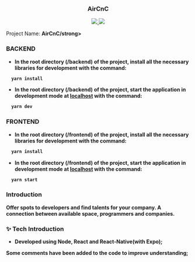 <h3 align="center">
  AirCnC</strong>
</h3>

<p align="center">
  <a aria-label="Node version" href="https://nodejs.org/en/blog/release/v12.16.3/">
    <img src="https://img.shields.io/badge/node.js@lts-12.14.1-informational?logo=Node.JS"></img>
  </a>
  <a aria-label="React version" href="https://github.com/facebook/react/blob/master/CHANGELOG.md#16131-march-19-2020">
    <img src="https://img.shields.io/badge/react-16.12.0-informational?logo=react"></img>
  </a>
</p>

<p>
  Project Name: <strong>AirCnC/strong>
</p>
 

### BACKEND

- In the root directory (/backend) of the project, install all the necessary libraries for development with the command:

```js
  yarn install
```

- In the root directory (/backend) of the project, start the application in development mode at [localhost](http://localhost:3333) with the command:

```js
  yarn dev
``` 
 

### FRONTEND

- In the root directory (/frontend) of the project, install all the necessary libraries for development with the command:

```js
  yarn install
```

- In the root directory (/frontend) of the project, start the application in development mode at [localhost](http://localhost:3000) with the command:

```js
  yarn start
```

### Introduction

Offer <strong> spots </strong> to developers and find <strong> talents </strong> for your company.
A connection between available space, programmers and companies.

### :sparkles: Tech Introduction

- Developed using Node, React and React-Native(with Expo);


Some comments have been added to the code to improve understanding;
